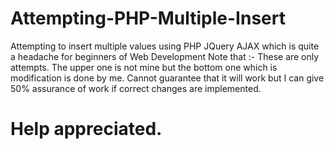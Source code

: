 # Attempting-PHP-Multiple-Insert
Attempting to insert multiple values using PHP JQuery AJAX which is quite a headache for beginners of Web Development
Note that :- These are only attempts. The upper one is not mine but the bottom one which is modification is done by me. Cannot guarantee that it will work but I can give 50% assurance of work if correct changes are implemented. 
# Help appreciated.
